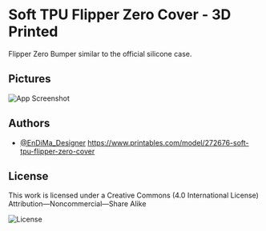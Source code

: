 
# Soft TPU Flipper Zero Cover - 3D Printed

Flipper Zero Bumper similar to the official silicone case.

## Pictures

![App Screenshot](https://media.printables.com/media/prints/272676/images/2425673_69c6b326-dde1-4a1e-a587-2af02329e0df/thumbs/inside/1280x960/jpg/305739028_10227932275722389_102792931136198157_n.webp)


## Authors

- [@EnDiMa_Designer](https://www.printables.com/@EnDiMa_Designer)
https://www.printables.com/model/272676-soft-tpu-flipper-zero-cover


## License

This work is licensed under a
Creative Commons (4.0 International License)
Attribution—Noncommercial—Share Alike




![License](https://i.creativecommons.org/l/by-nc-sa/4.0/88x31.png)

